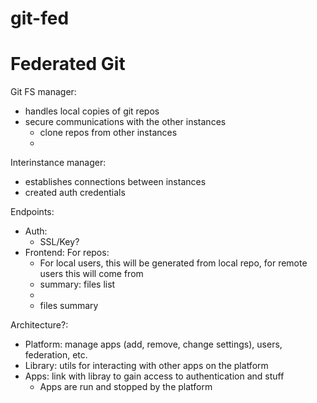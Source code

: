 # git-fed

# Federated Git

Git FS manager:
- handles local copies of git repos
- secure communications with the other instances
	- clone repos from other instances
	- 

Interinstance manager:
- establishes connections between instances
- created auth credentials


Endpoints:
- Auth:
	- SSL/Key?
- Frontend: For repos:
	- For local users, this will be generated from local repo, for remote users this will come from
	- summary: files list
	- 
	- files summary 


Architecture?:
- Platform: manage apps (add, remove, change settings), users, federation, etc.
- Library: utils for interacting with other apps on the platform
- Apps: link with libray to gain access to authentication and stuff
	- Apps are run and stopped by the platform